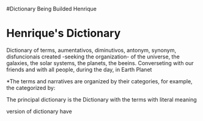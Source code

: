 
#Dictionary Being Builded Henrique

# Henrique's Dictionary

Dictionary of terms, aumentativos, diminutivos, antonym, synonym, disfuncionais created 
-seeking the organization- of the universe, the galaxies, the solar systems, the planets, the beeins. Converseting with our friends
 and with all people, during the day, in Earth Planet

*The terms and narratives are organized by their categories, for example, the categorized by:

The principal dictionary is the Dictionary with the terms with literal meaning

version of dictionary have